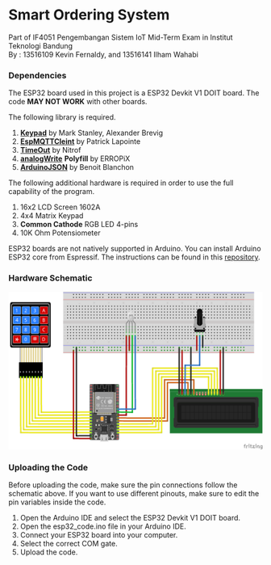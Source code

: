 # Smart Ordering System
Part of IF4051 Pengembangan Sistem IoT Mid-Term Exam in Institut Teknologi Bandung<br>
By : 13516109 Kevin Fernaldy, and 13516141 Ilham Wahabi

### Dependencies
The ESP32 board used in this project is a ESP32 Devkit V1 DOIT board. The code **MAY NOT WORK** with other boards.

The following library is required.
1. [**Keypad**](https://playground.arduino.cc/Code/Keypad) by Mark Stanley, Alexander Brevig
2. [**EspMQTTCleint**](https://github.com/plapointe6/EspMQTTClient) by Patrick Lapointe
3. [**TimeOut**](https://github.com/NitrofMtl/TimeOut) by Nitrof
4. [**analogWrite**](https://github.com/ERROPiX/ESP32_AnalogWrite) **Polyfill** by ERROPiX
5. [**ArduinoJSON**](https://arduinojson.org) by Benoit Blanchon

The following additional hardware is required in order to use the full capability of the program.
1. 16x2 LCD Screen 1602A
2. 4x4 Matrix Keypad
3. **Common Cathode** RGB LED 4-pins
4. 10K Ohm Potensiometer

ESP32 boards are not natively supported in Arduino. You can install Arduino ESP32 core from Espressif. The instructions can be found in this [repository](https://github.com/espressif/arduino-esp32).

### Hardware Schematic
<img src="img/hardware_schematic.png" alt="Hardware Schematic" width="700"/>

### Uploading the Code
Before uploading the code, make sure the pin connections follow the schematic above. If you want to use different pinouts, make sure to edit the pin variables inside the code.
1. Open the Arduino IDE and select the ESP32 Devkit V1 DOIT board.
2. Open the esp32_code.ino file in your Arduino IDE.
3. Connect your ESP32 board into your computer.
4. Select the correct COM gate.
5. Upload the code.
